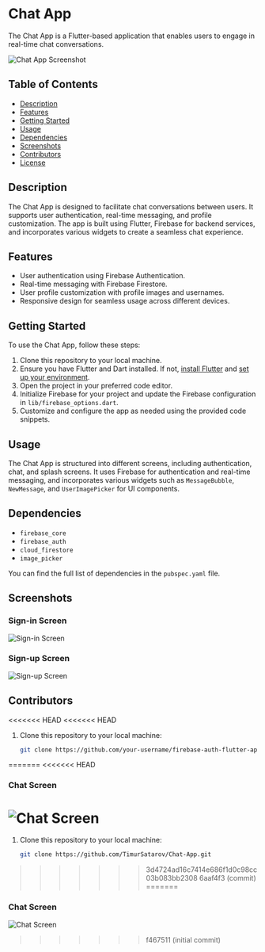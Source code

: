 # Chat App

The Chat App is a Flutter-based application that enables users to engage in real-time chat conversations.

![Chat App Screenshot](screenshot.png)

## Table of Contents

- [Description](#description)
- [Features](#features)
- [Getting Started](#getting-started)
- [Usage](#usage)
- [Dependencies](#dependencies)
- [Screenshots](#screenshots)
- [Contributors](#contributors)
- [License](#license)

## Description

The Chat App is designed to facilitate chat conversations between users. It supports user authentication, real-time messaging, and profile customization. The app is built using Flutter, Firebase for backend services, and incorporates various widgets to create a seamless chat experience.

## Features

- User authentication using Firebase Authentication.
- Real-time messaging with Firebase Firestore.
- User profile customization with profile images and usernames.
- Responsive design for seamless usage across different devices.

## Getting Started

To use the Chat App, follow these steps:

1. Clone this repository to your local machine.
2. Ensure you have Flutter and Dart installed. If not, [install Flutter](https://flutter.dev/docs/get-started/install) and [set up your environment](https://flutter.dev/docs/get-started/install).
3. Open the project in your preferred code editor.
4. Initialize Firebase for your project and update the Firebase configuration in `lib/firebase_options.dart`.
5. Customize and configure the app as needed using the provided code snippets.

## Usage

The Chat App is structured into different screens, including authentication, chat, and splash screens. It uses Firebase for authentication and real-time messaging, and incorporates various widgets such as `MessageBubble`, `NewMessage`, and `UserImagePicker` for UI components.

## Dependencies

- `firebase_core`
- `firebase_auth`
- `cloud_firestore`
- `image_picker`

You can find the full list of dependencies in the `pubspec.yaml` file.

## Screenshots

### Sign-in Screen
![Sign-in Screen](img/screenshot_login.png)

### Sign-up Screen
![Sign-up Screen](img/screenshot_sign-up.png)
## Contributors

<<<<<<< HEAD
<<<<<<< HEAD
1. Clone this repository to your local machine:

   ```bash
   git clone https://github.com/your-username/firebase-auth-flutter-app.git 
=======
<<<<<<< HEAD
### Chat Screen
![Chat Screen](img/screenshot_chat.png)
=======
1. Clone this repository to your local machine:

   ```bash
   git clone https://github.com/TimurSatarov/Chat-App.git
>>>>>>> 3d4724ad16c7414e686f1d0c98cc03b083bb2308
>>>>>>> 6aaf4f3 (commit)
=======
### Chat Screen
![Chat Screen](img/screenshot_chat.png)
>>>>>>> f467511 (initial commit)

